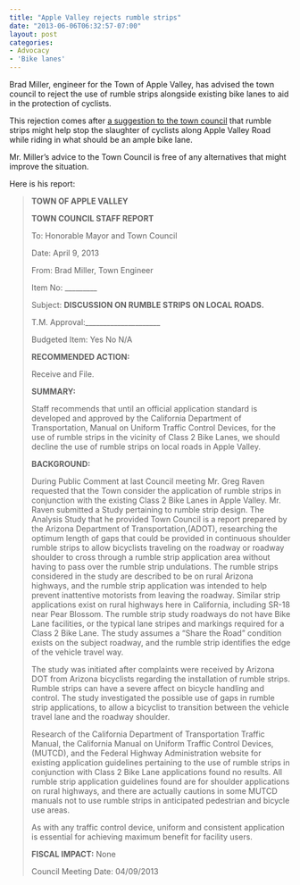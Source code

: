 ```yaml
---
title: "Apple Valley rejects rumble strips"
date: "2013-06-06T06:32:57-07:00"
layout: post
categories:
- Advocacy
- 'Bike lanes'
---
```


Brad Miller, engineer for the Town of Apple Valley, has advised the town council to reject the use of rumble strips alongside existing bike lanes to aid in the protection of cyclists.  
  
This rejection comes after [a suggestion to the town council](https://www.hdcycling.org/2013/03/apple-valley-town-council-meeting/ "Apple Valley Town Council meeting") that rumble strips might help stop the slaughter of cyclists along Apple Valley Road while riding in what should be an ample bike lane.

Mr. Miller’s advice to the Town Council is free of any alternatives that might improve the situation.

Here is his report:

> **TOWN OF APPLE VALLEY**
> 
> **TOWN COUNCIL STAFF REPORT**
> 
> To: Honorable Mayor and Town Council
> 
> Date: April 9, 2013
> 
> From: Brad Miller, Town Engineer
> 
> Item No: \_\_\_\_\_\_\_\_\_
> 
> Subject: **DISCUSSION ON RUMBLE STRIPS ON LOCAL ROADS.**
> 
> T.M. Approval:\_\_\_\_\_\_\_\_\_\_\_\_\_\_\_\_\_\_\_\_\_
> 
> Budgeted Item: Yes No N/A
> 
> **RECOMMENDED ACTION:**
> 
> Receive and File.
> 
> **SUMMARY:**
> 
> Staff recommends that until an official application standard is developed and approved by the California Department of Transportation, Manual on Uniform Traffic Control Devices, for the use of rumble strips in the vicinity of Class 2 Bike Lanes, we should decline the use of rumble strips on local roads in Apple Valley.
> 
> **BACKGROUND:**
> 
> During Public Comment at last Council meeting Mr. Greg Raven requested that the Town consider the application of rumble strips in conjunction with the existing Class 2 Bike Lanes in Apple Valley. Mr. Raven submitted a Study pertaining to rumble strip design. The Analysis Study that he provided Town Council is a report prepared by the Arizona Department of Transportation,(ADOT), researching the optimum length of gaps that could be provided in continuous shoulder rumble strips to allow bicyclists traveling on the roadway or roadway shoulder to cross through a rumble strip application area without having to pass over the rumble strip undulations. The rumble strips considered in the study are described to be on rural Arizona highways, and the rumble strip application was intended to help prevent inattentive motorists from leaving the roadway. Similar strip applications exist on rural highways here in California, including SR-18 near Pear Blossom. The rumble strip study roadways do not have Bike Lane facilities, or the typical lane stripes and markings required for a Class 2 Bike Lane. The study assumes a “Share the Road” condition exists on the subject roadway, and the rumble strip identifies the edge of the vehicle travel way.
> 
> The study was initiated after complaints were received by Arizona DOT from Arizona bicyclists regarding the installation of rumble strips. Rumble strips can have a severe affect on bicycle handling and control. The study investigated the possible use of gaps in rumble strip applications, to allow a bicyclist to transition between the vehicle travel lane and the roadway shoulder.
> 
> Research of the California Department of Transportation Traffic Manual, the California Manual on Uniform Traffic Control Devices, (MUTCD), and the Federal Highway Administration website for existing application guidelines pertaining to the use of rumble strips in conjunction with Class 2 Bike Lane applications found no results. All rumble strip application guidelines found are for shoulder applications on rural highways, and there are actually cautions in some MUTCD manuals not to use rumble strips in anticipated pedestrian and bicycle use areas.
> 
> As with any traffic control device, uniform and consistent application is essential for achieving maximum benefit for facility users.
> 
> **FISCAL IMPACT:** None
> 
> Council Meeting Date: 04/09/2013